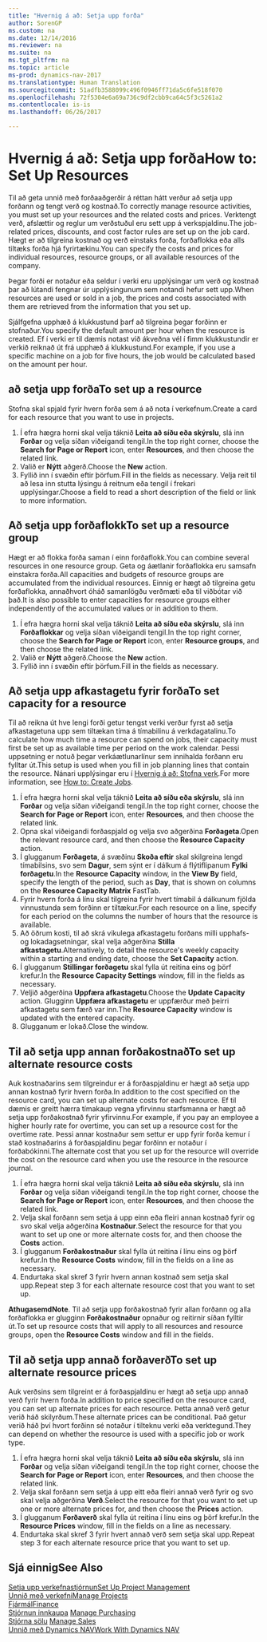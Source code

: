 ```yaml
---
title: "Hvernig á að: Setja upp forða"
author: SorenGP
ms.custom: na
ms.date: 12/14/2016
ms.reviewer: na
ms.suite: na
ms.tgt_pltfrm: na
ms.topic: article
ms-prod: dynamics-nav-2017
ms.translationtype: Human Translation
ms.sourcegitcommit: 51adfb3588099c496f0946ff71da5c6fe518f070
ms.openlocfilehash: 72f5304e6a69a736c9df2cbb9ca64c5f3c5261a2
ms.contentlocale: is-is
ms.lasthandoff: 06/26/2017

---
```


# <a name="how-to-set-up-resources"></a><span data-ttu-id="aeda0-102">Hvernig á að: Setja upp forða</span><span class="sxs-lookup"><span data-stu-id="aeda0-102">How to: Set Up Resources</span></span>
<span data-ttu-id="aeda0-103">Til að geta unnið með forðaaðgerðir á réttan hátt verður að setja upp forðann og tengt verð og kostnað.</span><span class="sxs-lookup"><span data-stu-id="aeda0-103">To correctly manage resource activities, you must set up your resources and the related costs and prices.</span></span> <span data-ttu-id="aeda0-104">Verktengt verð, afslættir og reglur um verðstuðul eru sett upp á verkspjaldinu.</span><span class="sxs-lookup"><span data-stu-id="aeda0-104">The job-related prices, discounts, and cost factor rules are set up on the job card.</span></span> <span data-ttu-id="aeda0-105">Hægt er að tilgreina kostnað og verð einstaks forða, forðaflokka eða alls tiltæks forða hjá fyrirtækinu.</span><span class="sxs-lookup"><span data-stu-id="aeda0-105">You can specify the costs and prices for individual resources, resource groups, or all available resources of the company.</span></span>

<span data-ttu-id="aeda0-106">Þegar forði er notaður eða seldur í verki eru upplýsingar um verð og kostnað þar að lútandi fengnar úr upplýsingunum sem notandi hefur sett upp.</span><span class="sxs-lookup"><span data-stu-id="aeda0-106">When resources are used or sold in a job, the prices and costs associated with them are retrieved from the information that you set up.</span></span>

<span data-ttu-id="aeda0-107">Sjálfgefna upphæð á klukkustund þarf að tilgreina þegar forðinn er stofnaður.</span><span class="sxs-lookup"><span data-stu-id="aeda0-107">You specify the default amount per hour when the resource is created.</span></span> <span data-ttu-id="aeda0-108">Ef í verki er til dæmis notast við ákveðna vél í fimm klukkustundir er verkið reiknað út frá upphæð á klukkustund.</span><span class="sxs-lookup"><span data-stu-id="aeda0-108">For example, if you use a specific machine on a job for five hours, the job would be calculated based on the amount per hour.</span></span>

## <a name="to-set-up-a-resource"></a><span data-ttu-id="aeda0-109">að setja upp forða</span><span class="sxs-lookup"><span data-stu-id="aeda0-109">To set up a resource</span></span>
<span data-ttu-id="aeda0-110">Stofna skal spjald fyrir hvern forða sem á að nota í verkefnum.</span><span class="sxs-lookup"><span data-stu-id="aeda0-110">Create a card for each resource that you want to use in projects.</span></span>

1. <span data-ttu-id="aeda0-111">Í efra hægra horni skal velja táknið **Leita að síðu eða skýrslu**, slá inn **Forðar** og velja síðan viðeigandi tengil.</span><span class="sxs-lookup"><span data-stu-id="aeda0-111">In the top right corner, choose the **Search for Page or Report** icon, enter **Resources**, and then choose the related link.</span></span>
2. <span data-ttu-id="aeda0-112">Valið er **Nýtt** aðgerð.</span><span class="sxs-lookup"><span data-stu-id="aeda0-112">Choose the **New** action.</span></span>
3. <span data-ttu-id="aeda0-113">Fyllið inn í svæðin eftir þörfum.</span><span class="sxs-lookup"><span data-stu-id="aeda0-113">Fill in the fields as necessary.</span></span> <span data-ttu-id="aeda0-114">Velja reit til að lesa inn stutta lýsingu á reitnum eða tengil í frekari upplýsingar.</span><span class="sxs-lookup"><span data-stu-id="aeda0-114">Choose a field to read a short description of the field or link to more information.</span></span>  

## <a name="to-set-up-a-resource-group"></a><span data-ttu-id="aeda0-115">Að setja upp forðaflokk</span><span class="sxs-lookup"><span data-stu-id="aeda0-115">To set up a resource group</span></span>
<span data-ttu-id="aeda0-116">Hægt er að flokka forða saman í einn forðaflokk.</span><span class="sxs-lookup"><span data-stu-id="aeda0-116">You can combine several resources in one resource group.</span></span> <span data-ttu-id="aeda0-117">Geta og áætlanir forðaflokka eru samsafn einstakra forða.</span><span class="sxs-lookup"><span data-stu-id="aeda0-117">All capacities and budgets of resource groups are accumulated from the individual resources.</span></span> <span data-ttu-id="aeda0-118">Einnig er hægt að tilgreina getu forðaflokka, annaðhvort óháð samanlögðu verðmæti eða til viðbótar við það.</span><span class="sxs-lookup"><span data-stu-id="aeda0-118">It is also possible to enter capacities for resource groups either independently of the accumulated values or in addition to them.</span></span>

1. <span data-ttu-id="aeda0-119">Í efra hægra horni skal velja táknið **Leita að síðu eða skýrslu**, slá inn **Forðaflokkar** og velja síðan viðeigandi tengil.</span><span class="sxs-lookup"><span data-stu-id="aeda0-119">In the top right corner, choose the **Search for Page or Report** icon, enter **Resource groups**, and then choose the related link.</span></span>
2. <span data-ttu-id="aeda0-120">Valið er **Nýtt** aðgerð.</span><span class="sxs-lookup"><span data-stu-id="aeda0-120">Choose the **New** action.</span></span>
3. <span data-ttu-id="aeda0-121">Fyllið inn í svæðin eftir þörfum.</span><span class="sxs-lookup"><span data-stu-id="aeda0-121">Fill in the fields as necessary.</span></span>

## <a name="to-set-capacity-for-a-resource"></a><span data-ttu-id="aeda0-122">Að setja upp afkastagetu fyrir forða</span><span class="sxs-lookup"><span data-stu-id="aeda0-122">To set capacity for a resource</span></span> 
<span data-ttu-id="aeda0-123">Til að reikna út hve lengi forði getur tengst verki verður fyrst að setja afkastagetuna upp sem tiltækan tíma á tímabilinu á verkdagatalinu.</span><span class="sxs-lookup"><span data-stu-id="aeda0-123">To calculate how much time a resource can spend on jobs, their capacity must first be set up as available time per period on the work calendar.</span></span> <span data-ttu-id="aeda0-124">Þessi uppsetning er notuð þegar verkáætlunarlínur sem innihalda forðann eru fylltar út.</span><span class="sxs-lookup"><span data-stu-id="aeda0-124">This setup is used when you fill in job planning lines that contain the resource.</span></span> <span data-ttu-id="aeda0-125">Nánari upplýsingar eru í [Hvernig á að: Stofna verk](projects-how-create-jobs.md).</span><span class="sxs-lookup"><span data-stu-id="aeda0-125">For more information, see [How to: Create Jobs](projects-how-create-jobs.md).</span></span>

1. <span data-ttu-id="aeda0-126">Í efra hægra horni skal velja táknið **Leita að síðu eða skýrslu**, slá inn **Forðar** og velja síðan viðeigandi tengil.</span><span class="sxs-lookup"><span data-stu-id="aeda0-126">In the top right corner, choose the **Search for Page or Report** icon, enter **Resources**, and then choose the related link.</span></span>
2. <span data-ttu-id="aeda0-127">Opna skal viðeigandi forðaspjald og velja svo aðgerðina **Forðageta**.</span><span class="sxs-lookup"><span data-stu-id="aeda0-127">Open the relevant resource card, and then choose the **Resource Capacity** action.</span></span>
3. <span data-ttu-id="aeda0-128">Í glugganum **Forðageta**, á svæðinu **Skoða eftir** skal skilgreina lengd tímabilsins, svo sem **Dagur**, sem sýnt er í dálkum á flýtiflipanum **Fylki forðagetu**.</span><span class="sxs-lookup"><span data-stu-id="aeda0-128">In the **Resource Capacity** window, in the **View By** field, specify the length of the period, such as **Day**, that is shown on columns on the **Resource Capacity Matrix** FastTab.</span></span>
4. <span data-ttu-id="aeda0-129">Fyrir hvern forða á línu skal tilgreina fyrir hvert tímabil á dálkunum fjölda vinnustunda sem forðinn er tiltækur.</span><span class="sxs-lookup"><span data-stu-id="aeda0-129">For each resource on a line, specify for each period on the columns the number of hours that the resource is available.</span></span>
5. <span data-ttu-id="aeda0-130">Að öðrum kosti, til að skrá vikulega afkastagetu forðans milli upphafs- og lokadagsetningar, skal velja aðgerðina **Stilla afkastagetu**.</span><span class="sxs-lookup"><span data-stu-id="aeda0-130">Alternatively, to detail the resource's weekly capacity within a starting and ending date, choose the **Set Capacity** action.</span></span>
6. <span data-ttu-id="aeda0-131">Í glugganum **Stillingar forðagetu** skal fylla út reitina eins og þörf krefur.</span><span class="sxs-lookup"><span data-stu-id="aeda0-131">In the **Resource Capacity Settings** window, fill in the fields as necessary.</span></span>
7. <span data-ttu-id="aeda0-132">Veljið aðgerðina **Uppfæra afkastagetu**.</span><span class="sxs-lookup"><span data-stu-id="aeda0-132">Choose the **Update Capacity** action.</span></span> <span data-ttu-id="aeda0-133">Glugginn **Uppfæra afkastagetu** er uppfærður með þeirri afkastagetu sem færð var inn.</span><span class="sxs-lookup"><span data-stu-id="aeda0-133">The **Resource Capacity** window is updated with the entered capacity.</span></span>
8. <span data-ttu-id="aeda0-134">Glugganum er lokað.</span><span class="sxs-lookup"><span data-stu-id="aeda0-134">Close the window.</span></span>

## <a name="to-set-up-alternate-resource-costs"></a><span data-ttu-id="aeda0-135">Til að setja upp annan forðakostnað</span><span class="sxs-lookup"><span data-stu-id="aeda0-135">To set up alternate resource costs</span></span>
<span data-ttu-id="aeda0-136">Auk kostnaðarins sem tilgreindur er á forðaspjaldinu er hægt að setja upp annan kostnað fyrir hvern forða.</span><span class="sxs-lookup"><span data-stu-id="aeda0-136">In addition to the cost specified on the resource card, you can set up alternate costs for each resource.</span></span> <span data-ttu-id="aeda0-137">Ef til dæmis er greitt hærra tímakaup vegna yfirvinnu starfsmanna er hægt að setja upp forðakostnað fyrir yfirvinnu.</span><span class="sxs-lookup"><span data-stu-id="aeda0-137">For example, if you pay an employee a higher hourly rate for overtime, you can set up a resource cost for the overtime rate.</span></span> <span data-ttu-id="aeda0-138">Þessi annar kostnaður sem settur er upp fyrir forða kemur í stað kostnaðarins á forðaspjaldinu þegar forðinn er notaður í forðabókinni.</span><span class="sxs-lookup"><span data-stu-id="aeda0-138">The alternate cost that you set up for the resource will override the cost on the resource card when you use the resource in the resource journal.</span></span>

1. <span data-ttu-id="aeda0-139">Í efra hægra horni skal velja táknið **Leita að síðu eða skýrslu**, slá inn **Forðar** og velja síðan viðeigandi tengil.</span><span class="sxs-lookup"><span data-stu-id="aeda0-139">In the top right corner, choose the **Search for Page or Report** icon, enter **Resources**, and then choose the related link.</span></span>  
2. <span data-ttu-id="aeda0-140">Velja skal forðann sem setja á upp einn eða fleiri annan kostnað fyrir og svo skal velja aðgerðina **Kostnaður**.</span><span class="sxs-lookup"><span data-stu-id="aeda0-140">Select the resource for that you want to set up one or more alternate costs for, and then choose the **Costs** action.</span></span>  
3. <span data-ttu-id="aeda0-141">Í glugganum **Forðakostnaður** skal fylla út reitina í línu eins og þörf krefur.</span><span class="sxs-lookup"><span data-stu-id="aeda0-141">In the **Resource Costs** window, fill in the fields on a line as necessary.</span></span>  
4. <span data-ttu-id="aeda0-142">Endurtaka skal skref 3 fyrir hvern annan kostnað sem setja skal upp.</span><span class="sxs-lookup"><span data-stu-id="aeda0-142">Repeat step 3 for each alternate resource cost that you want to set up.</span></span>

<span data-ttu-id="aeda0-143">**Athugasemd**</span><span class="sxs-lookup"><span data-stu-id="aeda0-143">**Note**.</span></span> <span data-ttu-id="aeda0-144">Til að setja upp forðakostnað fyrir allan forðann og alla forðaflokka er glugginn **Forðakostnaður** opnaður og reitirnir síðan fylltir út.</span><span class="sxs-lookup"><span data-stu-id="aeda0-144">To set up resource costs that will apply to all resources and resource groups, open the **Resource Costs** window and fill in the fields.</span></span>

## <a name="to-set-up-alternate-resource-prices"></a><span data-ttu-id="aeda0-145">Til að setja upp annað forðaverð</span><span class="sxs-lookup"><span data-stu-id="aeda0-145">To set up alternate resource prices</span></span>  
<span data-ttu-id="aeda0-146">Auk verðsins sem tilgreint er á forðaspjaldinu er hægt að setja upp annað verð fyrir hvern forða.</span><span class="sxs-lookup"><span data-stu-id="aeda0-146">In addition to price specified on the resource card, you can set up alternate prices for each resource.</span></span> <span data-ttu-id="aeda0-147">Þetta annað verð getur verið háð skilyrðum.</span><span class="sxs-lookup"><span data-stu-id="aeda0-147">These alternate prices can be conditional.</span></span> <span data-ttu-id="aeda0-148">Það getur verið háð því hvort forðinn sé notaður í tilteknu verki eða verktegund.</span><span class="sxs-lookup"><span data-stu-id="aeda0-148">They can depend on whether the resource is used with a specific job or work type.</span></span>

1. <span data-ttu-id="aeda0-149">Í efra hægra horni skal velja táknið **Leita að síðu eða skýrslu**, slá inn **Forðar** og velja síðan viðeigandi tengil.</span><span class="sxs-lookup"><span data-stu-id="aeda0-149">In the top right corner, choose the **Search for Page or Report** icon, enter **Resources**, and then choose the related link.</span></span>
2. <span data-ttu-id="aeda0-150">Velja skal forðann sem setja á upp eitt eða fleiri annað verð fyrir og svo skal velja aðgerðina **Verð**.</span><span class="sxs-lookup"><span data-stu-id="aeda0-150">Select the resource for that you want to set up one or more alternate prices for, and then choose the **Prices** action.</span></span>
3. <span data-ttu-id="aeda0-151">Í glugganum **Forðaverð** skal fylla út reitina í línu eins og þörf krefur.</span><span class="sxs-lookup"><span data-stu-id="aeda0-151">In the **Resource Prices** window, fill in the fields on a line as necessary.</span></span>
4. <span data-ttu-id="aeda0-152">Endurtaka skal skref 3 fyrir hvert annað verð sem setja skal upp.</span><span class="sxs-lookup"><span data-stu-id="aeda0-152">Repeat step 3 for each alternate resource price that you want to set up.</span></span>

## <a name="see-also"></a><span data-ttu-id="aeda0-153">Sjá einnig</span><span class="sxs-lookup"><span data-stu-id="aeda0-153">See Also</span></span>
[<span data-ttu-id="aeda0-154">Setja upp verkefnastjórnun</span><span class="sxs-lookup"><span data-stu-id="aeda0-154">Set Up Project Management</span></span>](projects-setup-projects.md)  
[<span data-ttu-id="aeda0-155">Unnið með verkefni</span><span class="sxs-lookup"><span data-stu-id="aeda0-155">Manage Projects</span></span>](projects-manage-projects.md)  
[<span data-ttu-id="aeda0-156">Fjármál</span><span class="sxs-lookup"><span data-stu-id="aeda0-156">Finance</span></span>](finance-setup.md)  
<span data-ttu-id="aeda0-157">[Stjórnun innkaupa](purchasing-manage-purchasing.md)       </span><span class="sxs-lookup"><span data-stu-id="aeda0-157">[Manage Purchasing](purchasing-manage-purchasing.md)       </span></span>  
<span data-ttu-id="aeda0-158">[Stjórna sölu](sales-manage-sales.md)    </span><span class="sxs-lookup"><span data-stu-id="aeda0-158">[Manage Sales](sales-manage-sales.md)    </span></span>  
[<span data-ttu-id="aeda0-159">Unnið með Dynamics NAV</span><span class="sxs-lookup"><span data-stu-id="aeda0-159">Work With Dynamics NAV</span></span>](ui-work-product.md)  

